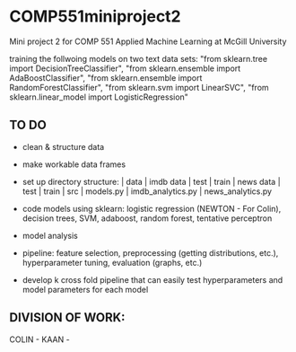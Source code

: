 # COMP551miniproject2
Mini project 2 for COMP 551 Applied Machine Learning at McGill University

training the follwoing models on two text data sets: 
    "from sklearn.tree import DecisionTreeClassifier", 
    "from sklearn.ensemble import AdaBoostClassifier",
    "from sklearn.ensemble import RandomForestClassifier",
    "from sklearn.svm import LinearSVC",
    "from sklearn.linear_model import LogisticRegression"
    
## TO DO 
- clean & structure data
- make workable data frames 
- set up directory structure:
    | data 
        | imdb data
            | test 
            | train
        | news data
            | test
            | train
    | src 
        | models.py 
        | imdb_analytics.py
        | news_analytics.py
  
 - code models using sklearn: logistic regression (NEWTON - For Colin), decision trees, SVM, adaboost, random forest, tentative perceptron
 - model analysis 
 - pipeline: feature selection, preprocessing (getting distributions, etc.), hyperparameter tuning, evaluation (graphs, etc.)
 - develop k cross fold pipeline that can easily test hyperparameters and model parameters for each model 

## DIVISION OF WORK: 
COLIN - 
KAAN - 

